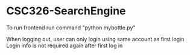 # CSC326-SearchEngine
To run frontend run command "python mybottle.py"

When logging out, user can only login using same account as first login
Login info is not required again after first log in
